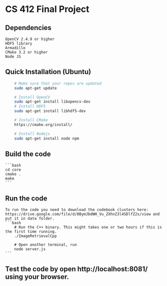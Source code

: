 # CS 412 Final Project

## Dependencies
	OpenCV 2.4.9 or higher
	HDF5 library
	Armadillo
	CMake 3.2 or higher
	Node JS

## Quick Installation (Ubuntu)
```bash
	# Make sure that your repos are updated 
	sudo apt-get update

	# Install OpenCV
	sudo apt-get install libopencv-dev
	# Install HDF5
	sudo apt-get install libhdf5-dev

	# Install CMake 
	https://cmake.org/install/

	# Install Nodejs
	sudo apt-get install node npm
```

## Build the code
	```bash
	cd core
	cmake .
	make
	```

## Run the code
	To run the code you need to download the codebook clusters here: https://drive.google.com/file/d/0BymJbdWH_Vu_ZXhnZ3l4SDlfZ2s/view and put it in data folder.
	```bash
		# Run the C++ binary. This might takes one or two hours if this is the first time running.
		./ImageRetrievalCpp

		# Open another terminal, run
		node server.js
	```

## Test the code by open http://localhost:8081/ using your browser.
